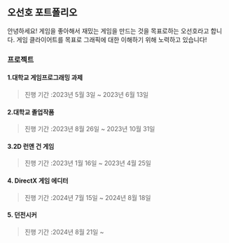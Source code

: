 <h2>오선호 포트폴리오</h2>
<line>
안녕하세요! 게임을 좋아해서 재밌는 게임을 만드는 것을 목표로하는 오선호라고 합니다.
게임 클라이어트를 목표로 그래픽에 대한 이해하기 위해 노력하고 있습니다!
<line>
  
<h3>프로젝트</h3>
<line>
<h4>1.대학교 게임프로그래밍 과제</h4>
<blockquote>
진행 기간 :2023년 5월 3일 ~ 2023년 6월 13일
</blockquote>
<h4>2.대학교 졸업작품</h4>
<blockquote>
진행 기간 :2023년 8월 26일 ~ 2023년 10월 31일
</blockquote>
<h4>3.2D 런앤 건 게임</h4>
<blockquote>
진행 기간 :2023년 1월 16일 ~ 2023년 4월 25일
</blockquote>
<h4>4. DirectX 게임 에디터</h4>
<blockquote>
진행 기간 :2024년 7월 15일 ~ 2024년 8월 18일
</blockquote>
<h4>5. 던전시커</h4>
<blockquote>
진행 기간 :2024년 8월 21일 ~ 
</blockquote>
